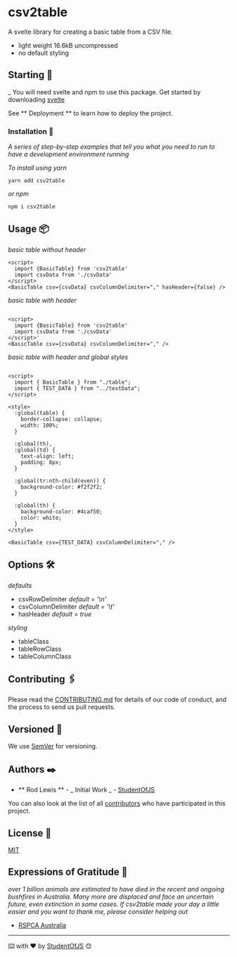 # csv2table

A svelte library for creating a basic table from a CSV file.

- light weight 16.6kB uncompressed
- no default styling

## Starting 🚀

\_ You will need svelte and npm to use this package. Get started by downloading [svelte](http://svelte.dev)

See ** Deployment ** to learn how to deploy the project.

### Installation 🔧

_A series of step-by-step examples that tell you what you need to run to have a development environment running_

_To install using yarn_

`yarn add csv2table`

_or npm_

`npm i csv2table`

## Usage 📦

_basic table without header_

```
<script>
  import {BasicTable} from 'csv2table'
  import csvData from './csvData'
</script>
<BasicTable csv={csvData} csvColumnDelimiter="," hasHeader={false} />

```

_basic table with header_

```

<script>
  import {BasicTable} from 'csv2table'
  import csvData from './csvData'
</script>'
<BasicTable csv={csvData} csvColumnDelimiter="," />
```

_basic table with header and global styles_

```

<script>
  import { BasicTable } from "./table";
  import { TEST_DATA } from "../testData";
</script>

<style>
  :global(table) {
    border-collapse: collapse;
    width: 100%;
  }

  :global(th),
  :global(td) {
    text-align: left;
    padding: 8px;
  }

  :global(tr:nth-child(even)) {
    background-color: #f2f2f2;
  }

  :global(th) {
    background-color: #4caf50;
    color: white;
  }
</style>

<BasicTable csv={TEST_DATA} csvColumnDelimiter="," />
```

## Options 🛠️

_defaults_

- csvRowDelimiter _default = '\n'_
- csvColumnDelimiter _default = '\t'_
- hasHeader _default = true_

_styling_

- tableClass
- tableRowClass
- tableColumnClass

## Contributing 🖇️

Please read the [CONTRIBUTING.md](https://gist.github.com/villanuevand/xxxxxx) for details of our code of conduct, and the process to send us pull requests.

## Versioned 📌

We use [SemVer](http://semver.org/) for versioning.

## Authors ✒️

- ** Rod Lewis ** - _ Initial Work _ - [StudentOfJS](https://github.com/StudentOfJS)

You can also look at the list of all [contributors](https://github.com/studentofjs/csv2table/contributors) who have participated in this project.

## License 📄

[MIT](LICENSE)

## Expressions of Gratitude 🎁

_over 1 billion animals are estimated to have died in the recent and ongoing bushfires in Australia. Many more are displaced and face an uncertain future, even extinction in some cases. If csv2table made your day a little easier and you want to thank me, please consider helping out_

- [RSPCA Australia](https://www.rspca.org.au/blog/2020/how-help-animals-during-bushfire-crisis)

---

⌨️ with ❤️ by [StudentOfJS](https://github.com/StudentOfJS) 😊
